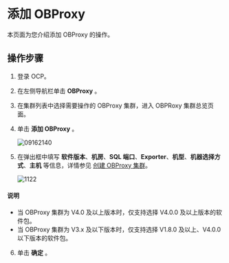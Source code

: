 # 添加 OBProxy

本页面为您介绍添加 OBProxy 的操作。

## 操作步骤

1. 登录 OCP。

2. 在左侧导航栏单击 **OBProxy** 。

3. 在集群列表中选择需要操作的 OBProxy 集群，进入 OBPRoxy 集群总览页面。

4. 单击 **添加 OBProxy** 。

   ![09162140](https://help-static-aliyun-doc.aliyuncs.com/assets/img/zh-CN/6263922361/p327468.png)

5. 在弹出框中填写 **软件版本**、**机房**、**SQL 端口**、**Exporter**、**机型**、**机器选择方式**、**主机** 等信息，详情参见 [创建 OBProxy 集群](../8.obproxy/1.create-an-obproxy-cluster-2.md)。

   ![1122](https://help-static-aliyun-doc.aliyuncs.com/assets/img/zh-CN/4395987361/p355960.png)

  <main id="notice" type='explain'>
    <h4>说明</h4>
    <ul>
    <li>当 OBProxy 集群为 V4.0 及以上版本时，仅支持选择 V4.0.0 及以上版本的软件包。</li>
    <li>当 OBProxy 集群为 V3.x 及以下版本时，仅支持选择 V1.8.0 及以上、V4.0.0 以下版本的软件包。</li>
    </ul>
  </main>

6. 单击 **确定** 。
